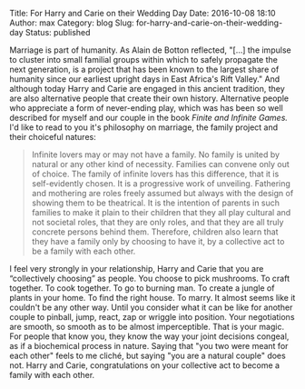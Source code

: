 Title: For Harry and Carie on their Wedding Day
Date: 2016-10-08 18:10
Author: max
Category: blog
Slug: for-harry-and-carie-on-their-wedding-day
Status: published

Marriage is part of humanity. As Alain de Botton reflected, "[...] the impulse to cluster into small familial groups within which to safely propagate the next generation, is a project that has been known to the largest share of humanity since our earliest upright days in East Africa's Rift Valley." And although today Harry and Carie are engaged in this ancient tradition, they are also alternative people that create their own history. Alternative people who appreciate a form of never-ending play, which was has been so well described for myself and our couple in the book *Finite and Infinite Games.* I'd like to read to you it's philosophy on marriage, the family project and their choiceful natures:

> Infinite lovers may or may not have a family. No family is united by natural or any other kind of necessity. Families can convene only out of choice. The family of infinite lovers has this difference, that it is self-evidently chosen. It is a progressive work of unveiling. Fathering and mothering are roles freely assumed but always with the design of showing them to be theatrical. It is the intention of parents in such families to make it plain to their children that they all play cultural and not societal roles, that they are only roles, and that they are all truly concrete persons behind them. Therefore, children also learn that they have a family only by choosing to have it, by a collective act to be a family with each other.

I feel very strongly in your relationship, Harry and Carie that you are “collectively choosing” as people. You choose to pick mushrooms. To craft together. To cook together. To go to burning man. To create a jungle of plants in your home. To find the right house. To marry. It almost seems like it couldn't be any other way. Until you consider what it can be like for another couple to pinball, jump, react, zap or wriggle into position. Your negotiations are smooth, so smooth as to be almost imperceptible. That is your magic. For people that know you, they know the way your joint decisions congeal, as if a biochemical process in nature. Saying that "you two were meant for each other" feels to me cliché, but saying "you are a natural couple" does not.
Harry and Carie, congratulations on your collective act to become a family with each other.
